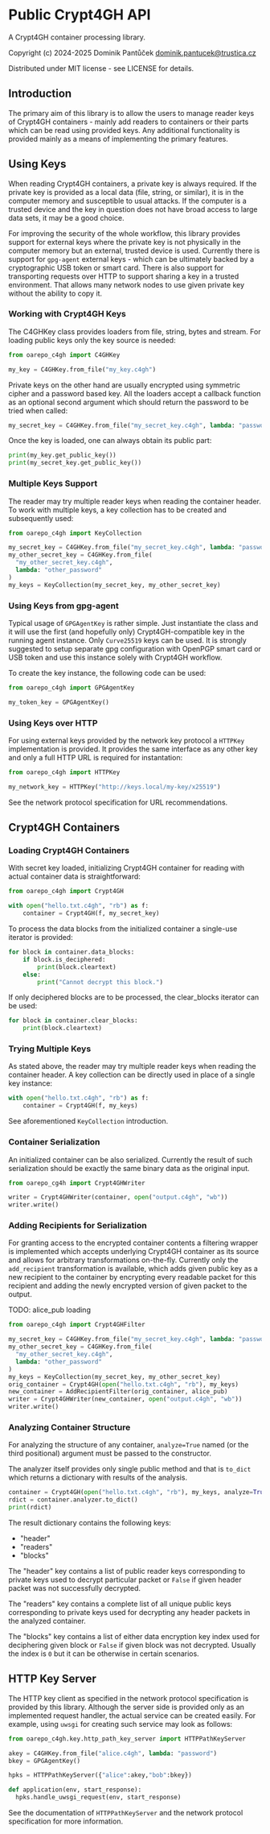Public Crypt4GH API
===================

A Crypt4GH container processing library.

Copyright (c) 2024-2025 Dominik Pantůček <dominik.pantucek@trustica.cz>

Distributed under MIT license - see LICENSE for details.

Introduction
------------

The primary aim of this library is to allow the users to manage reader
keys of Crypt4GH containers - mainly add readers to containers or
their parts which can be read using provided keys. Any additional
functionality is provided mainly as a means of implementing the
primary features.

Using Keys
----------

When reading Crypt4GH containers, a private key is always required. If
the private key is provided as a local data (file, string, or
similar), it is in the computer memory and susceptible to usual
attacks. If the computer is a trusted device and the key in question
does not have broad access to large data sets, it may be a good choice.

For improving the security of the whole workflow, this library
provides support for external keys where the private key is not
physically in the computer memory but an external, trusted device is
used. Currently there is support for `gpg-agent` external keys - which
can be ultimately backed by a cryptographic USB token or smart
card. There is also support for transporting requests over HTTP to
support sharing a key in a trusted environment. That allows many
network nodes to use given private key without the ability to copy it.

### Working with Crypt4GH Keys

The C4GHKey class provides loaders from file, string, bytes and
stream. For loading public keys only the key source is needed:

```python
from oarepo_c4gh import C4GHKey

my_key = C4GHKey.from_file("my_key.c4gh")
```

Private keys on the other hand are usually encrypted using symmetric
cipher and a password based key. All the loaders accept a callback
function as an optional second argument which should return the
password to be tried when called:

```python
my_secret_key = C4GHKey.from_file("my_secret_key.c4gh", lambda: "password")
```

Once the key is loaded, one can always obtain its public part:

```python
print(my_key.get_public_key())
print(my_secret_key.get_public_key())
```

### Multiple Keys Support

The reader may try multiple reader keys when reading the container
header. To work with multiple keys, a key collection has to be created
and subsequently used:

```python
from oarepo_c4gh import KeyCollection

my_secret_key = C4GHKey.from_file("my_secret_key.c4gh", lambda: "password")
my_other_secret_key = C4GHKey.from_file(
  "my_other_secret_key.c4gh",
  lambda: "other_password"
)
my_keys = KeyCollection(my_secret_key, my_other_secret_key)
```

### Using Keys from gpg-agent

Typical usage of `GPGAgentKey` is rather simple. Just instantiate the
class and it will use the first (and hopefully only)
Crypt4GH-compatible key in the running agent instance. Only
`Curve25519` keys can be used. It is strongly suggested to setup
separate gpg configuration with OpenPGP smart card or USB token and
use this instance solely with Crypt4GH workflow.

To create the key instance, the following code can be used:

```python
from oarepo_c4gh import GPGAgentKey

my_token_key = GPGAgentKey()
```

### Using Keys over HTTP

For using external keys provided by the network key protocol a
`HTTPKey` implementation is provided. It provides the same interface
as any other key and only a full HTTP URL is required for
instantation:

```python
from oarepo_c4gh import HTTPKey

my_network_key = HTTPKey("http://keys.local/my-key/x25519")
```

See the network protocol specification for URL recommendations.

Crypt4GH Containers
-------------------

### Loading Crypt4GH Containers

With secret key loaded, initializing Crypt4GH container for reading
with actual container data is straightforward:

```python
from oarepo_c4gh import Crypt4GH

with open("hello.txt.c4gh", "rb") as f:
	container = Crypt4GH(f, my_secret_key)
```

To process the data blocks from the initialized container a single-use
iterator is provided:

```python
for block in container.data_blocks:
    if block.is_deciphered:
	    print(block.cleartext)
	else:
	    print("Cannot decrypt this block.")
```

If only deciphered blocks are to be processed, the clear_blocks
iterator can be used:

```python
for block in container.clear_blocks:
	print(block.cleartext)
```

### Trying Multiple Keys

As stated above, the reader may try multiple reader keys when reading
the container header. A key collection can be directly used in place
of a single key instance:

```python
with open("hello.txt.c4gh", "rb") as f:
	container = Crypt4GH(f, my_keys)
```

See aforementioned `KeyCollection` introduction.

### Container Serialization

An initialized container can be also serialized. Currently the result
of such serialization should be exactly the same binary data as the
original input.

```python
from oarepo_cg4h import Crypt4GHWriter

writer = Crypt4GHWriter(container, open("output.c4gh", "wb"))
writer.write()
```

### Adding Recipients for Serialization

For granting access to the encrypted container contents a filtering
wrapper is implemented which accepts underlying Crypt4GH container as
its source and allows for arbitrary transformations
on-the-fly. Currently only the `add_recipient` transformation is
available, which adds given public key as a new recipient to the
container by encrypting every readable packet for this recipient and
adding the newly encrypted version of given packet to the output.

TODO: alice_pub loading

```python
from oarepo_c4gh import Crypt4GHFilter

my_secret_key = C4GHKey.from_file("my_secret_key.c4gh", lambda: "password")
my_other_secret_key = C4GHKey.from_file(
  "my_other_secret_key.c4gh",
  lambda: "other_password"
)
my_keys = KeyCollection(my_secret_key, my_other_secret_key)
orig_container = Crypt4GH(open("hello.txt.c4gh", "rb"), my_keys)
new_container = AddRecipientFilter(orig_container, alice_pub)
writer = Crypt4GHWriter(new_container, open("output.c4gh", "wb"))
writer.write()
```

### Analyzing Container Structure

For analyzing the structure of any container, `analyze=True` named (or
the third positional) argument must be passed to the constructor.

The analyzer itself provides only single public method and that is
`to_dict` which returns a dictionary with results of the analysis.

```python
container = Crypt4GH(open("hello.txt.c4gh", "rb"), my_keys, analyze=True)
rdict = container.analyzer.to_dict()
print(rdict)
```

The result dictionary contains the following keys:

* "header"
* "readers"
* "blocks"

The "header" key contains a list of public reader keys corresponding
to private keys used to decrypt particular packet or `False` if given
header packet was not successfully decrypted.

The "readers" key contains a complete list of all unique public keys
corresponding to private keys used for decrypting any header packets
in the analyzed container.

The "blocks" key contains a list of either data encryption key index
used for deciphering given block or `False` if given block was not
decrypted. Usually the index is `0` but it can be otherwise in certain
scenarios.

HTTP Key Server
---------------

The HTTP key client as specified in the network protocol specification
is provided by this library. Although the server side is provided only
as an implemented request handler, the actual service can be created
easily. For example, using `uwsgi` for creating such service may look
as follows:

```python
from oarepo_c4gh.key.http_path_key_server import HTTPPathKeyServer

akey = C4GHKey.from_file("alice.c4gh", lambda: "password")
bkey = GPGAgentKey()

hpks = HTTPPathKeyServer({"alice":akey,"bob":bkey})

def application(env, start_response):
  hpks.handle_uwsgi_request(env, start_response)
```

See the documentation of `HTTPPathKeyServer` and the network protocol
specification for more information.
